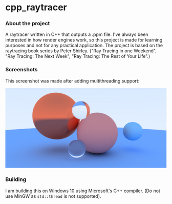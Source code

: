 # cpp_raytracer

### About the project
A raytracer written in C++ that outputs a .ppm file. I've always been interested in how render engines work, so this project is made for learning purposes and not for any practical application. The project is based on the raytracing book series by Peter Shirley. ("Ray Tracing in one Weekend", "Ray Tracing: The Next Week", "Ray Tracing: The Rest of Your Life".)

### Screenshots
This screenshot was made after adding multithreading support:

![screenshot_01](https://github.com/tudormacovei/cpp_raytracer/blob/main/screenshots/screen_01.jpg)

### Building
I am building this on Windows 10 using Microsoft's C++ compiler. (Do not use MinGW as `std::thread` is not supported).
